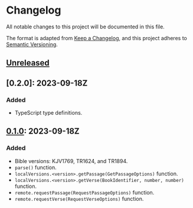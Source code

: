 # Changelog

All notable changes to this project will be documented in this file.

The format is adapted from [Keep a Changelog](https://keepachangelog.com/en/1.1.0/),
and this project adheres to [Semantic Versioning](https://semver.org/spec/v2.0.0.html).

## [Unreleased]

## [0.2.0]: 2023-09-18Z

### Added

- TypeScript type definitions.

## [0.1.0]: 2023-09-18Z

### Added

- Bible versions: KJV1769, TR1624, and TR1894.
- `parse()` function.
- `localVersions.<version>.getPassage(GetPassageOptions)` function.
- `localVersions.<version>.getVerse(BookIdentifier, number, number)` function.
- `remote.requestPassage(RequestPassageOptions)` function.
- `remote.requestVerse(RequestVerseOptions)` function.

[unreleased]: https://github.com/gimjb/bible-api-local/compare/latest...HEAD
[0.1.0]: https://github.com/gimjb/bible-api-local/compare/v0.0.0...v0.1.0
